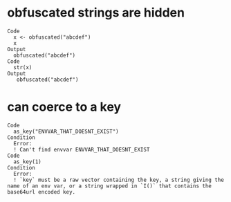 # obfuscated strings are hidden

    Code
      x <- obfuscated("abcdef")
      x
    Output
      obfuscated("abcdef")
    Code
      str(x)
    Output
       obfuscated("abcdef")

# can coerce to a key

    Code
      as_key("ENVVAR_THAT_DOESNT_EXIST")
    Condition
      Error:
      ! Can't find envvar ENVVAR_THAT_DOESNT_EXIST
    Code
      as_key(1)
    Condition
      Error:
      ! `key` must be a raw vector containing the key, a string giving the name of an env var, or a string wrapped in `I()` that contains the base64url encoded key.

